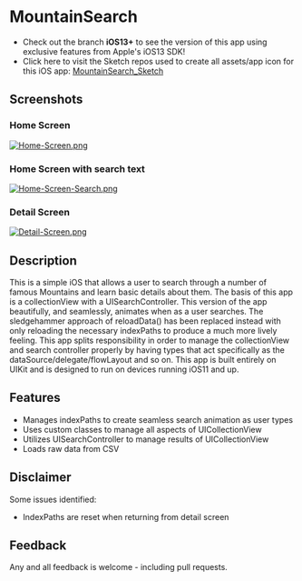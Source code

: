 # MountainSearch

- Check out the branch **iOS13+** to see the version of this app using exclusive features from Apple's iOS13 SDK!
- Click here to visit the Sketch repos used to create all assets/app icon for this iOS app:
[MountainSearch_Sketch](https://github.com/mkKreations/MountainSearch_Sketch)


## Screenshots

### Home Screen

[![Home-Screen.png](https://i.postimg.cc/qMWVM5Qh/Home-Screen.png)](https://postimg.cc/2VdX0Tsr)

### Home Screen with search text

[![Home-Screen-Search.png](https://i.postimg.cc/Gh4nRCPn/Home-Screen-Search.png)](https://postimg.cc/nCfPKNw3)

### Detail Screen

[![Detail-Screen.png](https://i.postimg.cc/qBbHWR3G/Detail-Screen.png)](https://postimg.cc/t7xcx9D1)


## Description

This is a simple iOS that allows a user to search through a number of famous Mountains and learn basic
details about them. The basis of this app is a collectionView with a UISearchController. This version of
the app beautifully, and seamlessly, animates when as a user searches. The sledgehammer approach of reloadData()
has been replaced instead with only reloading the necessary indexPaths to produce a much more lively feeling. 
This app splits responsibility in order to manage the collectionView and search controller properly by having 
types that act specifically as the dataSource/delegate/flowLayout and so on. This app is built entirely 
on UIKit and is designed to run on devices running iOS11 and up.


## Features

- Manages indexPaths to create seamless search animation as user types
- Uses custom classes to manage all aspects of UICollectionView
- Utilizes UISearchController to manage results of UICollectionView
- Loads raw data from CSV


## Disclaimer

Some issues identified:

- IndexPaths are reset when returning from detail screen


## Feedback

Any and all feedback is welcome - including pull requests.
